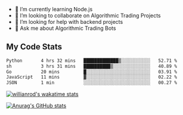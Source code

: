 
- 🌱 I’m currently learning Node.js
- 👯 I’m looking to collaborate on Algorithmic Trading Projects
- 🤔 I’m looking for help with backend projects
- 💬 Ask me about Algorithmic Trading Bots

## My Code Stats

<!--START_SECTION:waka-->

```txt
Python       4 hrs 32 mins   █████████████▒░░░░░░░░░░░   52.71 %
sh           3 hrs 31 mins   ██████████▒░░░░░░░░░░░░░░   40.89 %
Go           20 mins         █░░░░░░░░░░░░░░░░░░░░░░░░   03.91 %
JavaScript   11 mins         ▓░░░░░░░░░░░░░░░░░░░░░░░░   02.22 %
JSON         1 min           ░░░░░░░░░░░░░░░░░░░░░░░░░   00.27 %
```

<!--END_SECTION:waka-->

[![willianrod's wakatime stats](https://github-readme-stats.vercel.app/api/wakatime?username=holdandup&layout=compact&theme=react&custom_title=Wakatime%20All%20Time%20Stats&langs_count=8)](https://github.com/anuraghazra/github-readme-stats)

[![Anurag's GitHub stats](https://github-readme-stats.vercel.app/api?username=Kevinbarrero)](https://github.com/anuraghazra/github-readme-stats)




